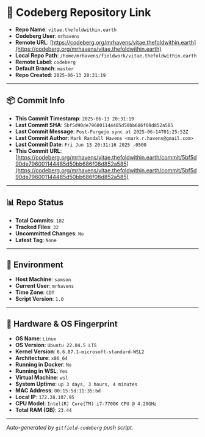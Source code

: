 # 🔗 Codeberg Repository Link

- **Repo Name**: `vitae.thefoldwithin.earth`
- **Codeberg User**: `mrhavens`
- **Remote URL**: [https://codeberg.org/mrhavens/vitae.thefoldwithin.earth](https://codeberg.org/mrhavens/vitae.thefoldwithin.earth)
- **Local Repo Path**: `/home/mrhavens/fieldwork/vitae.thefoldwithin.earth`
- **Remote Label**: `codeberg`
- **Default Branch**: `master`
- **Repo Created**: `2025-06-13 20:31:19`

---

## 📦 Commit Info

- **This Commit Timestamp**: `2025-06-13 20:31:19`
- **Last Commit SHA**: `5bf5d90de796001144485d50bb686f08d852a585`
- **Last Commit Message**: `Post-Forgejo sync at 2025-06-14T01:25:52Z`
- **Last Commit Author**: `Mark Randall Havens <mark.r.havens@gmail.com>`
- **Last Commit Date**: `Fri Jun 13 20:31:16 2025 -0500`
- **This Commit URL**: [https://codeberg.org/mrhavens/vitae.thefoldwithin.earth/commit/5bf5d90de796001144485d50bb686f08d852a585](https://codeberg.org/mrhavens/vitae.thefoldwithin.earth/commit/5bf5d90de796001144485d50bb686f08d852a585)

---

## 📊 Repo Status

- **Total Commits**: `182`
- **Tracked Files**: `32`
- **Uncommitted Changes**: `No`
- **Latest Tag**: `None`

---

## 🧭 Environment

- **Host Machine**: `samson`
- **Current User**: `mrhavens`
- **Time Zone**: `CDT`
- **Script Version**: `1.0`

---

## 🧬 Hardware & OS Fingerprint

- **OS Name**: `Linux`
- **OS Version**: `Ubuntu 22.04.5 LTS`
- **Kernel Version**: `6.6.87.1-microsoft-standard-WSL2`
- **Architecture**: `x86_64`
- **Running in Docker**: `No`
- **Running in WSL**: `Yes`
- **Virtual Machine**: `wsl`
- **System Uptime**: `up 3 days, 3 hours, 4 minutes`
- **MAC Address**: `00:15:5d:11:35:bd`
- **Local IP**: `172.28.107.95`
- **CPU Model**: `Intel(R) Core(TM) i7-7700K CPU @ 4.20GHz`
- **Total RAM (GB)**: `23.44`

---

_Auto-generated by `gitfield-codeberg` push script._
